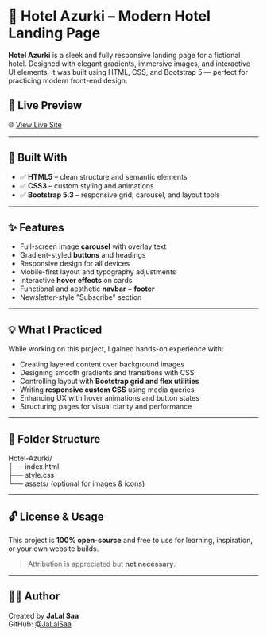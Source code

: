 # 🏨 Hotel Azurki – Modern Hotel Landing Page

**Hotel Azurki** is a sleek and fully responsive landing page for a fictional hotel. Designed with elegant gradients, immersive images, and interactive UI elements, it was built using HTML, CSS, and Bootstrap 5 — perfect for practicing modern front-end design.

## 🔗 Live Preview

🌐 [View Live Site](https://jalalsaa.github.io/Hotel-Azurki/) 

---

## 🧰 Built With

- ✅ **HTML5** – clean structure and semantic elements  
- ✅ **CSS3** – custom styling and animations  
- ✅ **Bootstrap 5.3** – responsive grid, carousel, and layout tools

---

## ✨ Features

- Full-screen image **carousel** with overlay text  
- Gradient-styled **buttons** and headings  
- Responsive design for all devices  
- Mobile-first layout and typography adjustments  
- Interactive **hover effects** on cards  
- Functional and aesthetic **navbar + footer**  
- Newsletter-style "Subscribe" section

---

## 💡 What I Practiced

While working on this project, I gained hands-on experience with:

- Creating layered content over background images
- Designing smooth gradients and transitions with CSS
- Controlling layout with **Bootstrap grid and flex utilities**
- Writing **responsive custom CSS** using media queries
- Enhancing UX with hover animations and button states
- Structuring pages for visual clarity and performance

---

## 📁 Folder Structure

Hotel-Azurki/  
├── index.html  
├── style.css  
└── assets/ (optional for images & icons)

---

## 🔓 License & Usage

This project is **100% open-source** and free to use for learning, inspiration, or your own website builds.

> Attribution is appreciated but **not necessary**.

---

## 🙋‍♂️ Author

Created by **JaLal Saa**  
GitHub: [@JaLalSaa](https://github.com/JaLalSaa)
